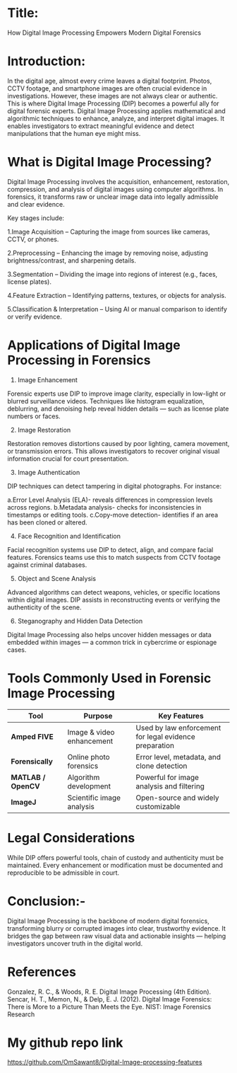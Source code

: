 # Title:
How Digital Image Processing Empowers Modern Digital Forensics

# Introduction:

In the digital age, almost every crime leaves a digital footprint. Photos, CCTV footage, and smartphone images are often crucial evidence in investigations. However, these images are not always clear or authentic. This is where Digital Image Processing (DIP) becomes a powerful ally for digital forensic experts.
Digital Image Processing applies mathematical and algorithmic techniques to enhance, analyze, and interpret digital images. It enables investigators to extract meaningful evidence and detect manipulations that the human eye might miss.

# What is Digital Image Processing?

Digital Image Processing involves the acquisition, enhancement, restoration, compression, and analysis of digital images using computer algorithms. In forensics, it transforms raw or unclear image data into legally admissible and clear evidence.

Key stages include:

1.Image Acquisition – Capturing the image from sources like cameras, CCTV, or phones.

2.Preprocessing – Enhancing the image by removing noise, adjusting brightness/contrast, and sharpening details.

3.Segmentation – Dividing the image into regions of interest (e.g., faces, license plates).

4.Feature Extraction – Identifying patterns, textures, or objects for analysis.

5.Classification & Interpretation – Using AI or manual comparison to identify or verify evidence.

# Applications of Digital Image Processing in Forensics

1. Image Enhancement

Forensic experts use DIP to improve image clarity, especially in low-light or blurred surveillance videos. Techniques like histogram equalization, deblurring, and denoising help reveal hidden details — such as license plate numbers or faces.

2. Image Restoration

Restoration removes distortions caused by poor lighting, camera movement, or transmission errors. This allows investigators to recover original visual information crucial for court presentation.

3. Image Authentication

DIP techniques can detect tampering in digital photographs. For instance:

a.Error Level Analysis (ELA)- reveals differences in compression levels across regions.
b.Metadata analysis- checks for inconsistencies in timestamps or editing tools.
c.Copy-move detection- identifies if an area has been cloned or altered.

4. Face Recognition and Identification

Facial recognition systems use DIP to detect, align, and compare facial features. Forensics teams use this to match suspects from CCTV footage against criminal databases.

5. Object and Scene Analysis

Advanced algorithms can detect weapons, vehicles, or specific locations within digital images. DIP assists in reconstructing events or verifying the authenticity of the scene.

6. Steganography and Hidden Data Detection

Digital Image Processing also helps uncover hidden messages or data embedded within images — a common trick in cybercrime or espionage cases.

# Tools Commonly Used in Forensic Image Processing

| Tool                | Purpose                   | Key Features                                           |
| ------------------- | ------------------------- | ------------------------------------------------------ |
| **Amped FIVE**      | Image & video enhancement | Used by law enforcement for legal evidence preparation |
| **Forensically**    | Online photo forensics    | Error level, metadata, and clone detection             |
| **MATLAB / OpenCV** | Algorithm development     | Powerful for image analysis and filtering              |
| **ImageJ**          | Scientific image analysis | Open-source and widely customizable                    |

# Legal Considerations

While DIP offers powerful tools, chain of custody and authenticity must be maintained. Every enhancement or modification must be documented and reproducible to be admissible in court.

# Conclusion:-

Digital Image Processing is the backbone of modern digital forensics, transforming blurry or corrupted images into clear, trustworthy evidence. It bridges the gap between raw visual data and actionable insights — helping investigators uncover truth in the digital world.

# References
Gonzalez, R. C., & Woods, R. E. Digital Image Processing (4th Edition).
Sencar, H. T., Memon, N., & Delp, E. J. (2012). Digital Image Forensics: There is More to a Picture Than Meets the Eye.
NIST: Image Forensics Research

# My github repo link 
https://github.com/OmSawant8/Digital-Image-processing-features

